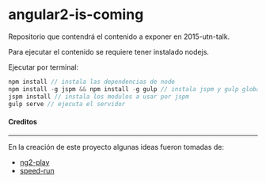 # angular2-is-coming

Repositorio que contendrá el contenido a exponer en 2015-utn-talk.

Para ejecutar el contenido se requiere tener instalado nodejs.

Ejecutar por terminal:

```js
npm install // instala las dependencias de node
npm install -g jspm && npm install -g gulp // instala jspm y gulp globalmente
jspm install // instala los modulos a usar por jspm
gulp serve // ejecuta el servidor
```

#### Creditos
------------
En la creación de este proyecto algunas ideas fueron tomadas de:

- [ng2-play](https://github.com/rolandjitsu/ng2-play)
- [speed-run](https://github.com/johnlindquist/speed-run)